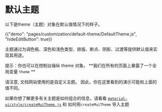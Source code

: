 # 默认主题

<p class="description">以下是theme（主题）对象在默认值情况下的样子。</p>

{{"demo": "pages/customization/default-theme/DefaultTheme.js", "hideEditButton": true}}

主题通过为调色板、深色和浅色类型、排版、断点、阴影、过渡等提供默认值来实现其用途。

提示：你也可以在控制台操纵 theme 对象。 **我们在所有的页面上暴露了一个全局变量 `theme` **

请注意, 文档网站使用的是自定义主题。 因此，你在这里看到的演示可能和上面的值不同。

如果你想了解更多有关主题是如何组合的信息，请看看 [`material-ui/style/createMuiTheme.js`](https://github.com/mui-org/material-ui/blob/master/packages/material-ui/src/styles/createMuiTheme.js) 和 如何用`createMuiTheme` 导入主题